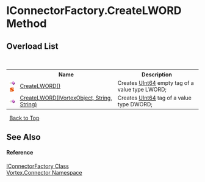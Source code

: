 # IConnectorFactory.CreateLWORD Method 
 


## Overload List
&nbsp;<table><tr><th></th><th>Name</th><th>Description</th></tr><tr><td>![Public method](media/pubmethod.gif "Public method")![Static member](media/static.gif "Static member")</td><td><a href="M_Vortex_Connector_IConnectorFactory_CreateLWORD.md">CreateLWORD()</a></td><td>
Creates <a href="https://docs.microsoft.com/dotnet/api/system.uint64" target="_blank">UInt64</a> empty tag of a value type LWORD;</td></tr><tr><td>![Public method](media/pubmethod.gif "Public method")</td><td><a href="M_Vortex_Connector_IConnectorFactory_CreateLWORD_1.md">CreateLWORD(IVortexObject, String, String)</a></td><td>
Creates <a href="https://docs.microsoft.com/dotnet/api/system.uint64" target="_blank">UInt64</a> tag of a value type DWORD;</td></tr></table>&nbsp;
<a href="#iconnectorfactory.createlword-method">Back to Top</a>

## See Also


#### Reference
<a href="T_Vortex_Connector_IConnectorFactory.md">IConnectorFactory Class</a><br /><a href="N_Vortex_Connector.md">Vortex.Connector Namespace</a><br />